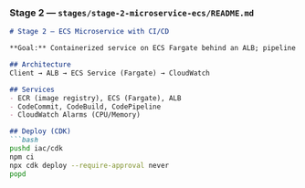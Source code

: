 
### Stage 2 — `stages/stage-2-microservice-ecs/README.md`
```md
# Stage 2 — ECS Microservice with CI/CD

**Goal:** Containerized service on ECS Fargate behind an ALB; pipeline automates build & deploy.

## Architecture
Client → ALB → ECS Service (Fargate) → CloudWatch

## Services
- ECR (image registry), ECS (Fargate), ALB
- CodeCommit, CodeBuild, CodePipeline
- CloudWatch Alarms (CPU/Memory)

## Deploy (CDK)
```bash
pushd iac/cdk
npm ci
npx cdk deploy --require-approval never
popd
